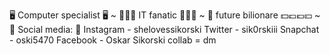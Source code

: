 🖥 Computer specialist 🖥
~
👨🏼‍💻 IT fanatic 👨🏼‍💻
~
🚀 future bilionare 💵💷💶💴
~
📱 Social media: 📱
      Instagram - shelovessikorski
      Twitter - sik0rskiii
      Snapchat - oski5470
      Facebook - Oskar Sikorski
 collab = dm
